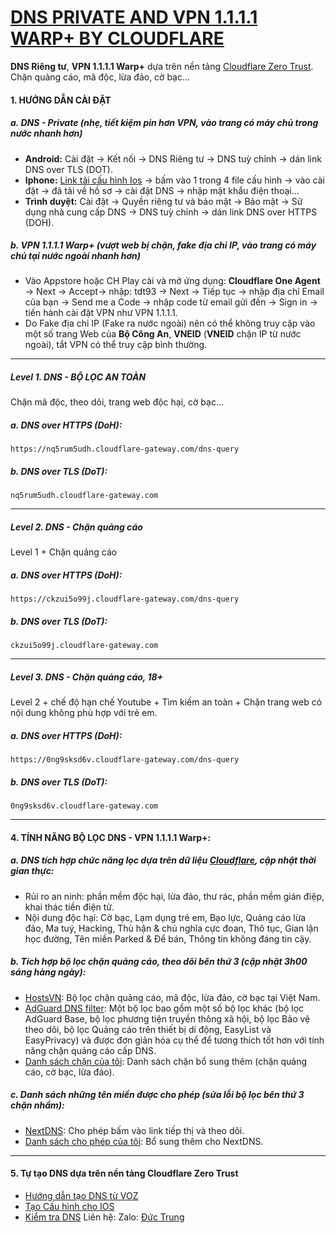 # [DNS PRIVATE AND VPN 1.1.1.1 WARP+ BY CLOUDFLARE](https://www.cloudflare.com/)
**DNS Riêng tư**, **VPN 1.1.1.1 Warp+** dựa trên nền tảng [Cloudflare Zero Trust](https://www.cloudflare.com/learning/security/glossary/what-is-zero-trust/). Chặn quảng cáo, mã độc, lừa đảo, cờ bạc...
#### 1. HƯỚNG DẪN CÀI ĐẶT
##### a. DNS - Private (nhẹ, tiết kiệm pin hơn VPN, vào trang có máy chủ trong nước nhanh hơn)
* **Android:** Cài đặt → Kết nối → DNS Riêng tư → DNS tuỳ chỉnh → dán link DNS over TLS (DOT).
* **Iphone:** [Link tải cấu hình Ios](https://www.icloud.com/iclouddrive/012-bKO4sf4Rt4ge8ysNcYfkg#DNS-Mobileconfig) → bấm vào 1 trong 4 file cấu hình → vào cài đặt → đã tải về hồ sơ → cài đặt DNS → nhập mật khẩu điện thoại...
* **Trình duyệt:** Cài đặt → Quyền riêng tư và bảo mật → Bảo mật → Sử dụng nhà cung cấp DNS → DNS tuỳ chỉnh → dán link DNS over HTTPS (DOH).
##### b. VPN 1.1.1.1 Warp+ (vượt web bị chặn, fake địa chỉ IP, vào trang có máy chủ tại nước ngoài nhanh hơn)
* Vào Appstore hoặc CH Play cài và mở ứng dụng: **Cloudflare One Agent** → Next → Accept→ nhập: tdt93 → Next → Tiếp tục → nhập địa chỉ Email của bạn → Send me a Code → nhập code từ email gửi đến → Sign in → tiến hành cài đặt VPN như VPN 1.1.1.1.
* Do Fake địa chỉ IP (Fake ra nước ngoài) nên có thể không truy cập vào một số trang Web của **Bộ Công An**, **VNEID** (**VNEID** chặn IP từ nước ngoài), tắt VPN có thể truy cập bình thường.
***
##### Level 1. DNS - BỘ LỌC AN TOÀN
Chặn mã độc, theo dõi, trang web độc hại, cờ bạc...

##### _a. DNS over HTTPS (DoH):_
```
https://nq5rum5udh.cloudflare-gateway.com/dns-query
```
##### _b. DNS over TLS (DoT):_
```
nq5rum5udh.cloudflare-gateway.com
```
***
##### Level 2. DNS - Chặn quảng cáo
Level 1 + Chặn quảng cáo

##### _a. DNS over HTTPS (DoH):_
```
https://ckzui5o99j.cloudflare-gateway.com/dns-query
```
##### _b. DNS over TLS (DoT):_
```
ckzui5o99j.cloudflare-gateway.com
```
***
##### Level 3. DNS - Chặn quảng cáo, 18+
Level 2 + chế độ hạn chế Youtube + Tìm kiếm an toàn + Chặn trang web có nội dung không phù hợp với trẻ em.
##### _a. DNS over HTTPS (DoH):_
```
https://0ng9sksd6v.cloudflare-gateway.com/dns-query
```
##### _b. DNS over TLS (DoT):_
```
0ng9sksd6v.cloudflare-gateway.com
```
***
#### 4. TÍNH NĂNG BỘ LỌC DNS - VPN 1.1.1.1 Warp+:
##### _a. DNS tích hợp chức năng lọc dựa trên dữ liệu [Cloudflare](https://www.cloudflare.com/), cập nhật thời gian thực:_
* Rủi ro an ninh: phần mềm độc hại, lừa đảo, thư rác, phần mềm gián điệp, khai thác tiền điện tử.
* Nội dung độc hại: Cờ bạc, Lạm dụng trẻ em, Bạo lực, Quảng cáo lừa đảo, Ma tuý, Hacking, Thù hận & chủ nghĩa cực đoan, Thô tục, Gian lận học đường, Tên miền Parked & Để bán, Thông tin không đáng tin cậy.

##### _b. Tích hợp bộ lọc chặn quảng cáo, theo dõi bên thứ 3 (cập nhật 3h00 sáng hàng ngày):_
* [HostsVN](https://github.com/bigdargon/hostsVN): Bộ lọc chặn quảng cáo, mã độc, lừa đảo, cờ bạc tại Việt Nam.
* [AdGuard DNS filter](https://github.com/AdguardTeam/AdGuardSDNSFilter): Một bộ lọc bao gồm một số bộ lọc khác (bộ lọc AdGuard Base, bộ lọc phương tiện truyền thông xã hội, bộ lọc Bảo vệ theo dõi, bộ lọc Quảng cáo trên thiết bị di động, EasyList và EasyPrivacy) và được đơn giản hóa cụ thể để tương thích tốt hơn với tính năng chặn quảng cáo cấp DNS.
* [Danh sách chặn của tôi](https://raw.githubusercontent.com/o0oS2/DNS-Filter/main/Denylist): Danh sách chặn bổ sung thêm (chặn quảng cáo, cờ bạc, lừa đảo).

##### _c. Danh sách những tên miền được cho phép (sửa lỗi bộ lọc bên thứ 3 chặn nhầm):_
* [NextDNS](https://raw.githubusercontent.com/nextdns/click-tracking-domains/main/domains): Cho phép bấm vào link tiếp thị và theo dõi.
* [Danh sách cho phép của tôi](https://raw.githubusercontent.com/o0oS2/DNS-Filter/main/Allowlist): Bổ sung thêm cho NextDNS.
***
#### 5. Tự tạo DNS dựa trên nền tảng Cloudflare Zero Trust
* [Hướng dẫn tạo DNS từ VOZ](https://voz.vn/t/huong-dan-dung-cloudflare-zero-trust.822971/)
* [Tạo Cấu hình cho IOS](https://dns.notjakob.com/tool.html)
* [Kiểm tra DNS](https://www.dnscheck.tools/)
Liên hệ: Zalo: [Đức Trung](http://zalo.me/trungpl)
